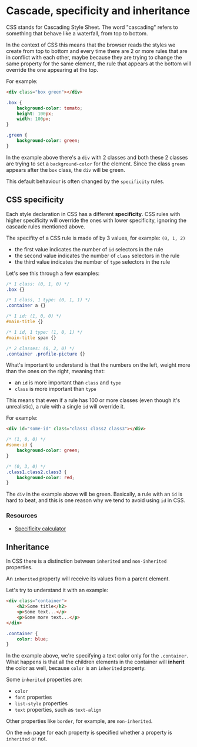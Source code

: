 # Cascade, specificity and inheritance

CSS stands for Cascading Style Sheet. The word "cascading" refers to something that behave like a waterfall, from top to bottom.

In the context of CSS this means that the browser reads the styles we create from top to bottom and every time there are 2 or more rules that are in conflict with each other, maybe because they are trying to change the same property for the same element, the rule that appears at the bottom will override the one appearing at the top.

For example:

```html
<div class="box green"></div>
```

```css
.box {
    background-color: tomato;
    height: 100px;
    width: 100px;
}

.green {
    background-color: green;
}
```

In the example above there's a `div` with 2 classes and both these 2 classes are trying to set a `background-color` for the element. Since the class `green` appears after the `box` class, the `div` will be green.

This default behaviour is often changed by the `specificity` rules.

## CSS specificity

Each style declaration in CSS has a different **specificity**. CSS rules with higher specificity will override the ones with lower specificity, ignoring the cascade rules mentioned above.

The specifity of a CSS rule is made of by 3 values, for example: `(0, 1, 2)`

- the first value indicates the number of `id` selectors in the rule 
- the second value indicates the number of `class` selectors in the rule 
- the third value indicates the number of `type` selectors in the rule 

Let's see this through a few examples:

```css
/* 1 class: (0, 1, 0) */
.box {}

/* 1 class, 1 type: (0, 1, 1) */
.container a {} 

/* 1 id: (1, 0, 0) */
#main-title {} 

/* 1 id, 1 type: (1, 0, 1) */
#main-title span {} 

/* 2 classes: (0, 2, 0) */
.container .profile-picture {} 
```

What's important to understand is that the numbers on the left, weight more than the ones on the right, meaning that:

- an `id` is more important than `class` and `type`
- `class` is more important than `type`

This means that even if a rule has 100 or more classes (even though it's unrealistic), a rule with a single `id` will override it.

For example:

```html
<div id="some-id" class="class1 class2 class3"></div>
```

```css
/* (1, 0, 0) */
#some-id {
    background-color: green;
}

/* (0, 3, 0) */
.class1.class2.class3 {
    background-color: red;
}
```

The `div` in the example above will be green. Basically, a rule with an `id` is hard to beat, and this is one reason why we tend to avoid using `id` in CSS.

### Resources

- [Specificity calculator](https://specificity.keegan.st/)

## Inheritance

In CSS there is a distinction between `inherited` and `non-inherited` properties.

An `inherited` property will receive its values from a parent element.

Let's try to understand it with an example:

```html
<div class="container">
    <h2>Some title</h2>
    <p>Some text...</p>
    <p>Some more text...</p>
</div>
```

```css
.container {
    color: blue;
}
```

In the example above, we're specifying a text color only for the `.container`. What happens is that all the children elements in the container will **inherit** the color as well, because `color` is an `inherited` property.

Some `inherited` properties are:

- `color`
- `font` properties
- `list-style` properties
- `text` properties, such as `text-align`

Other properties like `border`, for example, are `non-inherited`.

On the `mdn` page for each property is specified whether a property is `inherited` or not.
